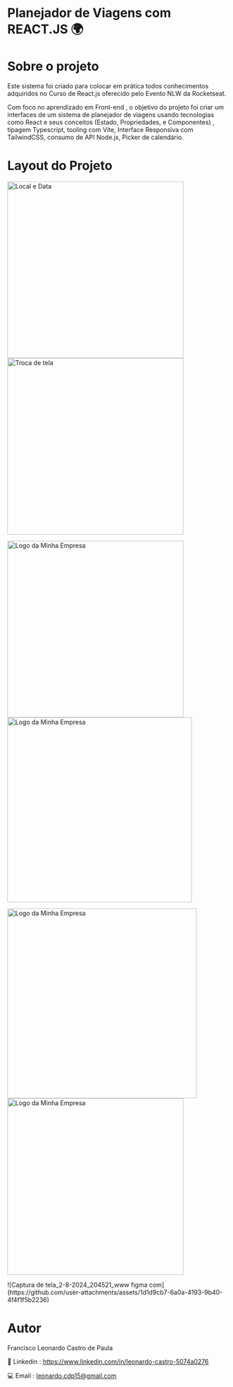# Planejador de Viagens com REACT.JS 🌍

# Sobre o projeto
Este sistema foi criado para colocar em prática todos conhecimentos adquiridos no Curso de React.js oferecido pelo Evento NLW da Rocketseat.

Com foco no aprendizado em Front-end , o objetivo do projeto foi criar um interfaces de um sistema de planejador de viagens usando tecnologias como React e seus conceitos (Estado, Propriedades, e Componentes) , tipagem Typescript, tooling com Vite, Interface Responsiva com TailwindCSS, consumo de API Node.js, Picker de calendário.

# Layout do Projeto 
<p float="left">
  <img src="https://github.com/user-attachments/assets/6c41e458-b3c0-4a53-9494-d2b5171459d3" alt="Local e Data" width="400" style="margin-right: 10px;" />
  <img src="https://github.com/user-attachments/assets/d031eedb-7a91-41a3-a1a4-4f1c128773fe" alt="Troca de tela" width="400" />
</p>

<p float="left">
  <img src="https://github.com/user-attachments/assets/eeff3f7f-a5bf-42c2-bb23-a57099d77958" alt="Logo da Minha Empresa" width="400" style="margin-right: 10px;" />
  <img src="https://github.com/user-attachments/assets/acf361b1-65e1-4f8f-bd5d-50c9883249d7" alt="Logo da Minha Empresa" width="419" />
</p>


<p float="left">
  <img src="https://github.com/user-attachments/assets/51729305-4ea2-447f-a9b6-4beec7139bb0" alt="Logo da Minha Empresa" width="430" style="margin-right: 10px;" />
  <img src="https://github.com/user-attachments/assets/1d1d9cb7-6a0a-4193-9b40-4f4f1f5b2236" alt="Logo da Minha Empresa" width="400" />
</p>
![Captura de tela_2-8-2024_204521_www figma com](https://github.com/user-attachments/assets/1d1d9cb7-6a0a-4193-9b40-4f4f1f5b2236)


# Autor 
Francisco Leonardo Castro de Paula

📧 Linkedin : https://www.linkedin.com/in/leonardo-castro-5074a0276

💻 Email : leonardo.cdp15@gmail.com
